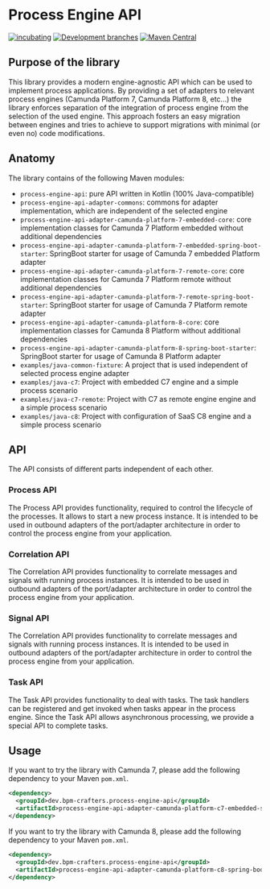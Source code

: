 # Process Engine API


[![incubating](https://img.shields.io/badge/lifecycle-INCUBATING-orange.svg)](https://github.com/holisticon#open-source-lifecycle)
[![Development branches](https://github.com/bpm-crafters/process-engine-api/actions/workflows/development.yml/badge.svg)](https://github.com/bpm-crafters/process-engine-api/actions/workflows/development.yml)
[![Maven Central](https://maven-badges.herokuapp.com/maven-central/dev.bpm-crafters.process-engine-api/process-engine-api/badge.svg)](https://maven-badges.herokuapp.com/maven-central/dev.bpm-crafters.process-engine-api/process-engine-api)

## Purpose of the library

This library provides a modern engine-agnostic API which can be used to implement process applications. By providing a set
of adapters to relevant process engines (Camunda Platform 7, Camunda Platform 8, etc...) the library enforces separation of 
the integration of process engine from the selection of the used engine. This approach fosters an easy migration between engines 
and tries to achieve to support migrations with minimal (or even no) code modifications. 

## Anatomy

The library contains of the following Maven modules:

- `process-engine-api`: pure API written in Kotlin (100% Java-compatible)
- `process-engine-api-adapter-commons`: commons for adapter implementation, which are independent of the selected engine
- `process-engine-api-adapter-camunda-platform-7-embedded-core`: core implementation classes for Camunda 7 Platform embedded without additional dependencies
- `process-engine-api-adapter-camunda-platform-7-embedded-spring-boot-starter`: SpringBoot starter for usage of Camunda 7 embedded Platform adapter
- `process-engine-api-adapter-camunda-platform-7-remote-core`: core implementation classes for Camunda 7 Platform remote without additional dependencies
- `process-engine-api-adapter-camunda-platform-7-remote-spring-boot-starter`: SpringBoot starter for usage of Camunda 7 Platform remote adapter 
- `process-engine-api-adapter-camunda-platform-8-core`: core implementation classes for Camunda 8 Platform without additional dependencies
- `process-engine-api-adapter-camunda-platform-8-spring-boot-starter`: SpringBoot starter for usage of Camunda 8 Platform adapter
- `examples/java-common-fixture`: A project that is used independent of selected process engine adapter 
- `examples/java-c7`: Project with embedded C7 engine and a simple process scenario 
- `examples/java-c7-remote`: Project with C7 as remote engine engine and a simple process scenario 
- `examples/java-c8`: Project with configuration of SaaS C8 engine and a simple process scenario 

## API

The API consists of different parts independent of each other.

### Process API

The Process API provides functionality, required to control the lifecycle of the processes. It allows to start a new process instance.
It is intended to be used in outbound adapters of the port/adapter architecture in order to control the process engine from your application.

### Correlation API

The Correlation API provides functionality to correlate messages and signals with running process instances.
It is intended to be used in outbound adapters of the port/adapter architecture in order to control the process engine from your application.

### Signal API

The Correlation API provides functionality to correlate messages and signals with running process instances.
It is intended to be used in outbound adapters of the port/adapter architecture in order to control the process engine from your application.


### Task API

The Task API provides functionality to deal with tasks. The task handlers can be registered and get invoked when tasks 
appear in the process engine. Since the Task API allows asynchronous processing, we provide a special API to complete tasks.
 
## Usage

If you want to try the library with Camunda 7, please add the following dependency to your Maven `pom.xml`.

```xml
<dependency>
  <groupId>dev.bpm-crafters.process-engine-api</groupId>
  <artifactId>process-engine-api-adapter-camunda-platform-c7-embedded-spring-boot-starter</artifactId>
</dependency>
```

If you want to try the library with Camunda 8, please add the following dependency to your Maven `pom.xml`.

```xml
<dependency>
  <groupId>dev.bpm-crafters.process-engine-api</groupId>
  <artifactId>process-engine-api-adapter-camunda-platform-c8-spring-boot-starter</artifactId>
</dependency>
```
